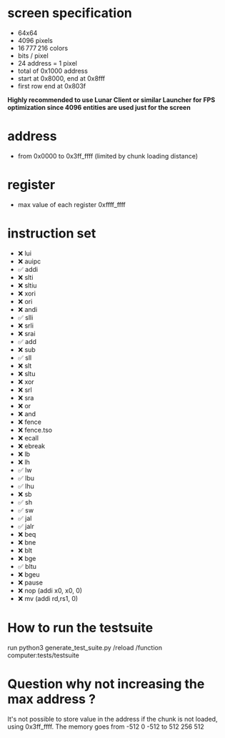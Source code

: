 # screen specification
- 64x64
- 4096 pixels
- 16 777 216 colors
-  bits / pixel
- 24 address = 1 pixel
- total of 0x1000 address
- start at 0x8000, end at 0x8fff
- first row end at 0x803f

**Highly recommended to use Lunar Client or similar Launcher for FPS optimization since 4096 entities are used just for the screen**

# address
- from 0x0000 to 0x3ff_ffff
(limited by chunk loading distance)

# register
- max value of each register 0xffff_ffff

# instruction set
- ❌ lui
- ❌ auipc
- ✅ addi
- ❌ slti
- ❌ sltiu
- ❌ xori
- ❌ ori
- ❌ andi
- ✅ slli
- ❌ srli
- ❌ srai
- ✅ add
- ❌ sub
- ✅ sll
- ❌ slt
- ❌ sltu
- ❌ xor
- ❌ srl
- ❌ sra
- ❌ or
- ❌ and
- ❌ fence
- ❌ fence.tso
- ❌ ecall
- ❌ ebreak
- ❌ lb
- ❌ lh
- ✅ lw
- ✅ lbu
- ✅ lhu
- ❌ sb
- ✅ sh
- ✅ sw
- ✅ jal
- ✅ jalr
- ❌ beq
- ❌ bne
- ❌ blt
- ❌ bge
- ✅ bltu
- ❌ bgeu
- ❌ pause
- ❌ nop (addi x0, x0, 0)
- ❌ mv (addi rd,rs1, 0)


# How to run the testsuite
run python3 generate_test_suite.py
/reload
/function computer:tests/testsuite

# Question why not increasing the max address ?
It's not possible to store value in the address if the chunk is not loaded, using 0x3ff_ffff.
The memory goes from -512 0 -512 to 512 256 512
